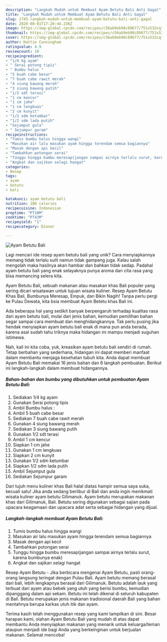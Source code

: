 ```yaml
---
description: "Langkah Mudah untuk Membuat Ayam Betutu Bali Anti Gagal"
title: "Langkah Mudah untuk Membuat Ayam Betutu Bali Anti Gagal"
slug: 1745-langkah-mudah-untuk-membuat-ayam-betutu-bali-anti-gagal
date: 2020-08-01T17:20:44.236Z
image: https://img-global.cpcdn.com/recipes/c56ab9eb98c89677/751x532cq70/ayam-betutu-bali-foto-resep-utama.jpg
thumbnail: https://img-global.cpcdn.com/recipes/c56ab9eb98c89677/751x532cq70/ayam-betutu-bali-foto-resep-utama.jpg
cover: https://img-global.cpcdn.com/recipes/c56ab9eb98c89677/751x532cq70/ayam-betutu-bali-foto-resep-utama.jpg
author: Hattie Cunningham
ratingvalue: 4.9
reviewcount: 10
recipeingredient:
- "1/4 kg ayam"
- " Serai potong tipis"
- " Bumbu halus "
- "5 buah cabe besar"
- "7 buah cabe rawit merah"
- "4 siung bawang merah"
- "3 siung bawang putih"
- "1/2 sdt terasi"
- "1 cm kencur"
- "1 cm jahe"
- "1 cm lengkuas"
- "2 cm kunyit"
- "1/2 sdm ketumbar"
- "1/2 sdm lada putih"
- "Sejumput gula"
- " Sejumpur garam"
recipeinstructions:
- "Tumis bumbu halus hingga wangi"
- "Masukan air lalu masukan ayam hingga terendam semua bagiannya"
- "Masak dengan api kecil"
- "Tambahkan potongan serai"
- "Tunggu hingga bumbu meresap(jangan sampai airnya terlalu surut, karena bumbunya enak)"
- "Angkat dan sajikan selagi hangat"
categories:
- Resep
tags:
- ayam
- betutu
- bali

katakunci: ayam betutu bali 
nutrition: 100 calories
recipecuisine: Indonesian
preptime: "PT10M"
cooktime: "PT43M"
recipeyield: "1"
recipecategory: Dinner

---
```



![Ayam Betutu Bali](https://img-global.cpcdn.com/recipes/c56ab9eb98c89677/751x532cq70/ayam-betutu-bali-foto-resep-utama.jpg)

Lagi mencari ide resep ayam betutu bali yang unik? Cara menyiapkannya memang tidak terlalu sulit namun tidak gampang juga. Kalau salah mengolah maka hasilnya akan hambar dan bahkan tidak sedap. Padahal ayam betutu bali yang enak selayaknya punya aroma dan cita rasa yang bisa memancing selera kita.

Ayam Betutu Bali, sebuah makanan atau masakan khas Bali populer yang sering dicari wisatawan untuk tujuan wisata kuliner. Resep Ayam Betutu Khas Bali, Bumbunya Meresap, Empuk, dan Bikin Nagih! Tanpa perlu pergi ke Pulau Dewata, kita bsia membuat Ayam Betetu khas Bali ini.

Ada beberapa hal yang sedikit banyak berpengaruh terhadap kualitas rasa dari ayam betutu bali, mulai dari jenis bahan, kemudian pemilihan bahan segar sampai cara membuat dan menghidangkannya. Tak perlu pusing jika hendak menyiapkan ayam betutu bali enak di mana pun anda berada, karena asal sudah tahu triknya maka hidangan ini mampu menjadi suguhan istimewa.


Nah, kali ini kita coba, yuk, kreasikan ayam betutu bali sendiri di rumah. Tetap berbahan yang sederhana, hidangan ini dapat memberi manfaat dalam membantu menjaga kesehatan tubuh kita. Anda dapat membuat Ayam Betutu Bali memakai 16 jenis bahan dan 6 langkah pembuatan. Berikut ini langkah-langkah dalam membuat hidangannya.

<!--inarticleads1-->

##### Bahan-bahan dan bumbu yang dibutuhkan untuk pembuatan Ayam Betutu Bali:

1. Sediakan 1/4 kg ayam
1. Gunakan  Serai potong tipis
1. Ambil  Bumbu halus :
1. Ambil 5 buah cabe besar
1. Sediakan 7 buah cabe rawit merah
1. Gunakan 4 siung bawang merah
1. Sediakan 3 siung bawang putih
1. Gunakan 1/2 sdt terasi
1. Ambil 1 cm kencur
1. Siapkan 1 cm jahe
1. Gunakan 1 cm lengkuas
1. Siapkan 2 cm kunyit
1. Gunakan 1/2 sdm ketumbar
1. Siapkan 1/2 sdm lada putih
1. Ambil Sejumput gula
1. Sediakan  Sejumpur garam


Dari tujuh menu kuliner khas Bali halal diatas hampir semua saya suka, kecuali satu! Jika anda sedang berlibur di Bali dan anda ingin menikmati wisata kuliner ayam betutu Gilimanuk. Ayam betutu merupakan makanan khas dari Gilimanuk, Bali. Betutu sering digunakan sebagai sajian pada upacara keagamaan dan upacara adat serta sebagai hidangan yang dijual. 

<!--inarticleads2-->

##### Langkah-langkah membuat Ayam Betutu Bali:

1. Tumis bumbu halus hingga wangi
1. Masukan air lalu masukan ayam hingga terendam semua bagiannya
1. Masak dengan api kecil
1. Tambahkan potongan serai
1. Tunggu hingga bumbu meresap(jangan sampai airnya terlalu surut, karena bumbunya enak)
1. Angkat dan sajikan selagi hangat


Resep Ayam Betutu - Jika berbicara mengenai Ayam Betutu, pasti orang-orang langsung teringat dengan Pulau Bali. Ayam betutu memang berasal dari bali, lebih lengkapnya berasal dari Gilimanuk. Betutu adalah lauk yang terbuat dari ayam atau bebek yang utuh yang berisi bumbu, kemudian dipanggang dalam api sekam. Betutu ini telah dikenal di seluruh kabupaten di Bali. Betutu merupakan jenis makanan tradisional daerah Bali yang bahan mentahnya berupa karkas utuh itik dan ayam. 

Terima kasih telah menggunakan resep yang kami tampilkan di sini. Besar harapan kami, olahan Ayam Betutu Bali yang mudah di atas dapat membantu Anda menyiapkan makanan yang menarik untuk keluarga/teman ataupun menjadi ide bagi Anda yang berkeinginan untuk berjualan makanan. Selamat mencoba!
